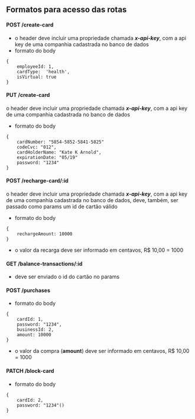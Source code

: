 ## Formatos para acesso das rotas

#### POST **/create-card**
- o header deve incluir uma propriedade chamada ***x-api-key***, com a api key de uma companhia cadastrada no banco de dados
- formato do body

```
{
	employeeId: 1,
	cardType:  'health',
	isVirtual: true
}
```

#### PUT **/create-card**
o header deve incluir uma propriedade chamada ***x-api-key***, com a api key de uma companhia cadastrada no banco de dados
- formato do body

```
{
	cardNumber: "5854-5852-5841-5825"
	codeCvc: "012",
	cardHolderName: "Kate K Arnold",
	expirationDate: "05/19"
	password: "1234"
}
```

#### POST **/recharge-card/:id**
o header deve incluir uma propriedade chamada ***x-api-key***, com a api key de uma companhia cadastrada no banco de dados, deve, também, ser passado como params um id de cartão válido
- formato do body 

```
{
	rechargeAmount: 10000
}
```
- o valor da recarga deve ser informado em centavos, R$ 10,00 = 1000

#### GET /balance-transactions/:id
- deve ser enviado o id do cartão no params


#### POST **/purchases**
- formato do body 

```
{
	cardId: 1,
	password: "1234",
	businessId: 2,	
	amount: 10000
}
```
- o valor da compra (**amount**) deve ser informado em centavos, R$ 10,00 = 1000

#### PATCH **/block-card**
- formato do body 

```
{
	cardId: 2,
	password: "1234"()
}
```
